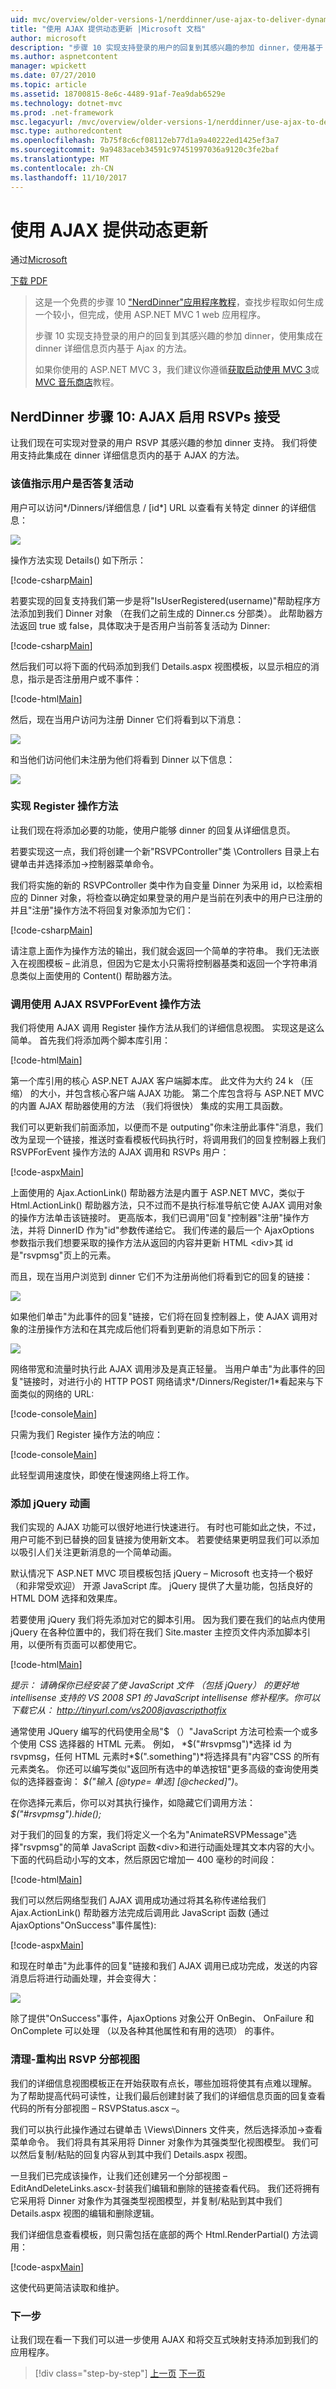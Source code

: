 ```yaml
---
uid: mvc/overview/older-versions-1/nerddinner/use-ajax-to-deliver-dynamic-updates
title: "使用 AJAX 提供动态更新 |Microsoft 文档"
author: microsoft
description: "步骤 10 实现支持登录的用户的回复到其感兴趣的参加 dinner，使用基于 Ajax 的方法内 dinner 详细信息集成..."
ms.author: aspnetcontent
manager: wpickett
ms.date: 07/27/2010
ms.topic: article
ms.assetid: 18700815-8e6c-4489-91af-7ea9dab6529e
ms.technology: dotnet-mvc
ms.prod: .net-framework
msc.legacyurl: /mvc/overview/older-versions-1/nerddinner/use-ajax-to-deliver-dynamic-updates
msc.type: authoredcontent
ms.openlocfilehash: 7b75f8c6cf08112eb77d1a9a40222ed1425ef3a7
ms.sourcegitcommit: 9a9483aceb34591c97451997036a9120c3fe2baf
ms.translationtype: MT
ms.contentlocale: zh-CN
ms.lasthandoff: 11/10/2017
---
```

<a name="use-ajax-to-deliver-dynamic-updates"></a>使用 AJAX 提供动态更新
====================
通过[Microsoft](https://github.com/microsoft)

[下载 PDF](http://aspnetmvcbook.s3.amazonaws.com/aspnetmvc-nerdinner_v1.pdf)

> 这是一个免费的步骤 10 ["NerdDinner"应用程序教程](introducing-the-nerddinner-tutorial.md)，查找步程取如何生成一个较小，但完成，使用 ASP.NET MVC 1 web 应用程序。
> 
> 步骤 10 实现支持登录的用户的回复到其感兴趣的参加 dinner，使用集成在 dinner 详细信息页内基于 Ajax 的方法。
> 
> 如果你使用的 ASP.NET MVC 3，我们建议你遵循[获取启动使用 MVC 3](../../older-versions/getting-started-with-aspnet-mvc3/cs/intro-to-aspnet-mvc-3.md)或[MVC 音乐商店](../../older-versions/mvc-music-store/mvc-music-store-part-1.md)教程。


## <a name="nerddinner-step-10-ajax-enabling-rsvps-accepts"></a>NerdDinner 步骤 10: AJAX 启用 RSVPs 接受

让我们现在可实现对登录的用户 RSVP 其感兴趣的参加 dinner 支持。 我们将使用支持此集成在 dinner 详细信息页内的基于 AJAX 的方法。

### <a name="indicating-whether-the-user-is-rsvpd"></a>该值指示用户是否答复活动

用户可以访问*/Dinners/详细信息 / [id*] URL 以查看有关特定 dinner 的详细信息：

![](use-ajax-to-deliver-dynamic-updates/_static/image1.png)

操作方法实现 Details() 如下所示：

[!code-csharp[Main](use-ajax-to-deliver-dynamic-updates/samples/sample1.cs)]

若要实现的回复支持我们第一步是将"IsUserRegistered(username)"帮助程序方法添加到我们 Dinner 对象 （在我们之前生成的 Dinner.cs 分部类）。 此帮助器方法返回 true 或 false，具体取决于是否用户当前答复活动为 Dinner:

[!code-csharp[Main](use-ajax-to-deliver-dynamic-updates/samples/sample2.cs)]

然后我们可以将下面的代码添加到我们 Details.aspx 视图模板，以显示相应的消息，指示是否注册用户或不事件：

[!code-html[Main](use-ajax-to-deliver-dynamic-updates/samples/sample3.html)]

然后，现在当用户访问为注册 Dinner 它们将看到以下消息：

![](use-ajax-to-deliver-dynamic-updates/_static/image2.png)

和当他们访问他们未注册为他们将看到 Dinner 以下信息：

![](use-ajax-to-deliver-dynamic-updates/_static/image3.png)

### <a name="implementing-the-register-action-method"></a>实现 Register 操作方法

让我们现在将添加必要的功能，使用户能够 dinner 的回复从详细信息页。

若要实现这一点，我们将创建一个新"RSVPController"类 \Controllers 目录上右键单击并选择添加-&gt;控制器菜单命令。

我们将实施的新的 RSVPController 类中作为自变量 Dinner 为采用 id，以检索相应的 Dinner 对象，将检查以确定如果登录的用户是当前在列表中的用户已注册的并且"注册"操作方法不将回复对象添加为它们：

[!code-csharp[Main](use-ajax-to-deliver-dynamic-updates/samples/sample4.cs)]

请注意上面作为操作方法的输出，我们就会返回一个简单的字符串。 我们无法嵌入在视图模板 – 此消息，但因为它是太小只需将控制器基类和返回一个字符串消息类似上面使用的 Content() 帮助器方法。

### <a name="calling-the-rsvpforevent-action-method-using-ajax"></a>调用使用 AJAX RSVPForEvent 操作方法

我们将使用 AJAX 调用 Register 操作方法从我们的详细信息视图。 实现这是这么简单。 首先我们将添加两个脚本库引用：

[!code-html[Main](use-ajax-to-deliver-dynamic-updates/samples/sample5.html)]

第一个库引用的核心 ASP.NET AJAX 客户端脚本库。 此文件为大约 24 k （压缩） 的大小，并包含核心客户端 AJAX 功能。 第二个库包含将与 ASP.NET MVC 的内置 AJAX 帮助器使用的方法 （我们将很快） 集成的实用工具函数。

我们可以更新我们前面添加，以便而不是 outputing"你未注册此事件"消息，我们改为呈现一个链接，推送时查看模板代码执行时，将调用我们的回复控制器上我们 RSVPForEvent 操作方法的 AJAX 调用和 RSVPs 用户：

[!code-aspx[Main](use-ajax-to-deliver-dynamic-updates/samples/sample6.aspx)]

上面使用的 Ajax.ActionLink() 帮助器方法是内置于 ASP.NET MVC，类似于 Html.ActionLink() 帮助器方法，只不过而不是执行标准导航它使 AJAX 调用对象的操作方法单击该链接时。 更高版本，我们已调用"回复"控制器"注册"操作方法，并将 DinnerID 作为"id"参数传递给它。 我们传递的最后一个 AjaxOptions 参数指示我们想要采取的操作方法从返回的内容并更新 HTML &lt;div&gt;其 id 是"rsvpmsg"页上的元素。

而且，现在当用户浏览到 dinner 它们不为注册尚他们将看到它的回复的链接：

![](use-ajax-to-deliver-dynamic-updates/_static/image4.png)

如果他们单击"为此事件的回复"链接，它们将在回复控制器上，使 AJAX 调用对象的注册操作方法和在其完成后他们将看到更新的消息如下所示：

![](use-ajax-to-deliver-dynamic-updates/_static/image5.png)

网络带宽和流量时执行此 AJAX 调用涉及是真正轻量。 当用户单击"为此事件的回复"链接时，对进行小的 HTTP POST 网络请求*/Dinners/Register/1*看起来与下面类似的网络的 URL:

[!code-console[Main](use-ajax-to-deliver-dynamic-updates/samples/sample7.cmd)]

只需为我们 Register 操作方法的响应：

[!code-console[Main](use-ajax-to-deliver-dynamic-updates/samples/sample8.cmd)]

此轻型调用速度快，即使在慢速网络上将工作。

### <a name="adding-a-jquery-animation"></a>添加 jQuery 动画

我们实现的 AJAX 功能可以很好地进行快速进行。 有时也可能如此之快，不过，用户可能不到已替换的回复链接为使用新文本。 若要使结果更明显我们可以添加以吸引人们关注更新消息的一个简单动画。

默认情况下 ASP.NET MVC 项目模板包括 jQuery – Microsoft 也支持一个极好 （和非常受欢迎） 开源 JavaScript 库。 jQuery 提供了大量功能，包括良好的 HTML DOM 选择和效果库。

若要使用 jQuery 我们将先添加对它的脚本引用。 因为我们要在我们的站点内使用 jQuery 在各种位置中的，我们将在我们 Site.master 主控页文件内添加脚本引用，以便所有页面可以都使用它。

[!code-html[Main](use-ajax-to-deliver-dynamic-updates/samples/sample9.html)]

*提示： 请确保你已经安装了使 JavaScript 文件 （包括 jQuery） 的更好地 intellisense 支持的 VS 2008 SP1 的 JavaScript intellisense 修补程序。你可以下载它从： http://tinyurl.com/vs2008javascripthotfix*

通常使用 JQuery 编写的代码使用全局"$ （）"JavaScript 方法可检索一个或多个使用 CSS 选择器的 HTML 元素。 例如， *$("#rsvpmsg")*选择 id 为 rsvpmsg，任何 HTML 元素时*$(".something")*将选择具有"内容"CSS 的所有元素类名。 你还可以编写类似"返回所有选中的单选按钮"更多高级的查询使用类似的选择器查询： *$("输入 [@type= 单选] [@checked]")*。

在你选择元素后，你可以对其执行操作，如隐藏它们调用方法： *$("#rsvpmsg").hide();*

对于我们的回复的方案，我们将定义一个名为"AnimateRSVPMessage"选择"rsvpmsg"的简单 JavaScript 函数&lt;div&gt;和进行动画处理其文本内容的大小。 下面的代码启动小写的文本，然后原因它增加一 400 毫秒的时间段：

[!code-html[Main](use-ajax-to-deliver-dynamic-updates/samples/sample10.html)]

我们可以然后网络型我们 AJAX 调用成功通过将其名称传递给我们 Ajax.ActionLink() 帮助器方法完成后调用此 JavaScript 函数 (通过 AjaxOptions"OnSuccess"事件属性):

[!code-aspx[Main](use-ajax-to-deliver-dynamic-updates/samples/sample11.aspx)]

和现在时单击"为此事件的回复"链接和我们 AJAX 调用已成功完成，发送的内容消息后将进行动画处理，并会变得大：

![](use-ajax-to-deliver-dynamic-updates/_static/image6.png)

除了提供"OnSuccess"事件，AjaxOptions 对象公开 OnBegin、 OnFailure 和 OnComplete 可以处理 （以及各种其他属性和有用的选项） 的事件。

### <a name="cleanup---refactor-out-a-rsvp-partial-view"></a>清理-重构出 RSVP 分部视图

我们的详细信息视图模板正在开始获取有点长，哪些加班将使其有点难以理解。 为了帮助提高代码可读性，让我们最后创建封装了我们的详细信息页面的回复查看代码的所有分部视图 – RSVPStatus.ascx –。

我们可以执行此操作通过右键单击 \Views\Dinners 文件夹，然后选择添加-&gt;查看菜单命令。 我们将具有其采用将 Dinner 对象作为其强类型化视图模型。 我们可以然后复制/粘贴的回复内容从到其中我们 Details.aspx 视图。

一旦我们已完成该操作，让我们还创建另一个分部视图 – EditAndDeleteLinks.ascx-封装我们编辑和删除的链接查看代码。 我们还将拥有它采用将 Dinner 对象作为其强类型视图模型，并复制/粘贴到其中我们 Details.aspx 视图的编辑和删除逻辑。

我们详细信息查看模板，则只需包括在底部的两个 Html.RenderPartial() 方法调用：

[!code-aspx[Main](use-ajax-to-deliver-dynamic-updates/samples/sample12.aspx)]

这使代码更简洁读取和维护。

### <a name="next-step"></a>下一步

让我们现在看一下我们可以进一步使用 AJAX 和将交互式映射支持添加到我们的应用程序。

>[!div class="step-by-step"]
[上一页](secure-applications-using-authentication-and-authorization.md)
[下一页](use-ajax-to-implement-mapping-scenarios.md)
